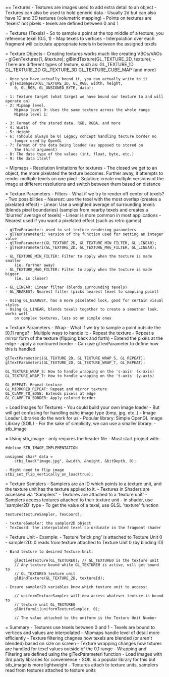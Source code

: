 

== Textures
	- Textures are images used to add extra detail to an object
	- Textures can also be used to hold generic data
	- Usually 2d but can also have 1D and 3D textures (volumetric mapping)
	- Points on textures are 'texels' not pixels
	- texels are defined between 0 and 1

= Textures (Texels)
	- So to sample a point at the top middle of a texture, you reference
		texel (0.5, 1)
	- Map texels to vertices
	- Interpolation over each fragment will calculate appropriate texels in 
		between the assigned texels

= Texture Objects
	- Creating textures works much like creating VBOs/VAOs
	- glGenTextures(1, &texture);
		glBindTexture(GL_TEXTURE_2D, texture);
	- There are different types of texture, such as:
		GL_TEXTURE_1D
		GL_TEXTURE_2D
		GL_TEXTURE_3D
		GL_TEXTURE_CUBE_MAP
		(and more)

	- Once you have actually bound it, you can actually write to it
	- glTexImage2D(GL_TEXTURE_2D, GL_RGB, width, height, 
		0, GL_RGB, GL_UNSIGNED_BYTE, data);

	- 1: Texture target (what target we have bound our texture to and will operate on)
	- 2: Mipmap level.
		Mipmap level 0: Uses the same texture across the whole range
		Mipmap level 1:

	- 3: Format of the stored data. RGB, RGBA, and more
	- 4: Width
	- 5: Height
	- 6: (Should always be 0) Legacy concept handling texture border no 
		longer used by OpenGL
	- 7: Format of the data being loaded (as opposed to stored on 
		the third argument)
	- 8: The data type of the values (int, float, byte, etc.)
	- 9: the data itself

= Mipmaps
	- Resolution limitations for textures
	- The closed we get to an object, the more pixelated the texture becomes. 
		Further away, it attempts to render multiple texels on one pixel
	- Solution: create multiple versions of the image at different resolutions
		and switch between them based on distance

= Texture Parameters - Filters
	- What if we try to render off center of texels?
	- Two possibilities
		- Nearest: use the texel with the most overlap (creates a pixelated effect)
		- Linear: Use a weighted average of surrounding texels (blends pixel boundaries)
			(samples from nearby texels and creates a 'blurred' average of texels)
	- Linear is more common in most applications
	- Nearest used if you want a pixelated effect (such as retro games) 

	- glTexParameter: used to set texture rendering parameters
	- glTexParameteri: version of the function used for setting an integer value
	- glTexParameteri(GL_TEXTURE_2D, GL_TEXTURE_MIN_FILTER, GL_LINEAR);
	- glTexParameteri(GL_TEXTURE_2D, GL_TEXTURE_MAG_FILTER, GL_LINEAR);

	- GL_TEXTURE_MIN_FILTER: Filter to apply when the texture is made smaller
		(ie. further away)
	- GL_TEXTURE_MAG_FILTER: Filter to apply when the texture is made bigger
		(ie. is closer)

	- GL_LINEAR: Linear filter (blends surrounding texels)
	- GL_NEAREST: Nearest filter (picks nearest texel to sampling point)

	- Using GL_NEAREST, has a more pixelated look, good for certain visual styles
	- Using GL_LINEAR, blends texels together to create a smoother look. works well
		on complex textures, less so on simple ones

= Texture Parameters - Wrap
	- What if we try to sample a point outside the [0,1] range?
	- Multiple ways to handle it:
		- Repeat the texture
		- Repeat a mirror form of the texture (flipping back and forth)
		- Extend the pixels at the edge
		- apply a contoured border
	- Can use glTexParameter to define how this is handled

	glTextParameteri(GL_TEXTURE_2D, GL_TEXTURE_WRAP_S, GL_REPEAT);
	glTextParameteri(GL_TEXTURE_2D, GL_TEXTURE_WRAP_T, GL_REPEAT);

	GL_TEXTURE_WRAP_S: How to handle wrapping on the 's-axis' (x-axis)
	GL_TEXTURE_WRAP_T: How to handle wrapping on the 't-axis' (y-axis)

	GL_REPEAT: Repeat texture
	GL_MIRRORED_REPEAT: Repeat and mirror texture
	GL_CLAMP_TO_EDGE: Extends pixels at edge
	GL_CLAMP_TO_BORDER: Apply colored border

= Load Images for Textures
	- You could build your own image loader
	- But will get confusing for handling eahc image type (bmp, jpg, etc..)
	- Image Loader Libraries do the work for us
	- Popular library: Simple OpenGL Image Library (SOIL)
	- For the sake of simplicity, we can use a smaller library:
	- stb_image

= Using stb_image
	- only requires the header file
	- Must start project with:

	#define STB_IMAGE_IMPLEMENTATION

	unsigned char* data = 
		stbi_load("image.jpg", &width, &height, &bitDepth, 0);

	- Might need to flip image
	stbi_set_flip_vertically_on_load(true);

= Texture Samplers
	- Samplers are an ID which points to a texture unit, and the texture unit
		has the texture applied to it.
	- Textures in Shaders are accessed via "Samplers"
	- Textures are attached to a 'texture unit'
	- Samplers access textures attached to their texture unit
	- in shader, use 'sampler2D' type
	- To get the value of a texel, use GLSL 'texture' function
	
	texture(textureSampler, TexCoord);

	- textureSampler: the sampler2D object
	- TexCoord: the interpolated texel co-ordinate in the fragment shader

= Texture Unit
	- Example:
		- Texture 'brick.png' is attached to Texture Unit 0
		- sampler2D: 0 reads from texture attached to Texture Unit 0 (by binding ID)

	- Bind texture to desired Texture Unit:
		
		glActiveTexture(GL_TEXTURE0); // GL_TEXTURE0 is the texture unit
		// Any texture bound while GL_TEXTURE0 is active, will get bound to
		// GL_TEXTURE0 texture unit
		glBindTexture(GL_TEXTURE_2D, textureId);

	- Ensure sampler2D variables know which texture unit to access:
	
		// uniformTextureSampler will now access whatever texture is bound to
		// texture unit GL_TEXTURE0
		glUniform1i(uniformTextureSampler, 0);

		// The value attached to the uniform is the Texture Unit Number

= Summary
	- Textures use texels between 0 and 1
	- Texels are bound to vertices and values are interpolated
	- Mipmaps handle level of detail more efficiently
	- Texture filtering chagnes how texels are blended (or aren't blended)
		based on size on screen
	- Texture wrapping changes how txtures are handled for texel values outside
		of the 0,1 range
	- Wrapping and Filtering are defined using the glTexParameteri function
	- Load images with 3rd party libraries for convenience
	- SOIL is a popular library for this but stb_image is more lightweight
	- Textures attach to texture units, samplers read from textures attached
		to texture units